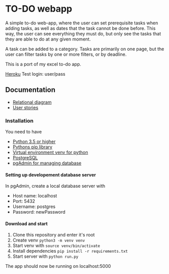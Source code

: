 # TO-DO webapp

A simple to-do web-app, where the user can set prerequisite tasks when adding tasks, as well as dates that the task cannot be done before. This way, the user can see everything they must do, but only see the tasks that they are able to do at any given moment. 

A task can be added to a category. Tasks are primarily on one page, but the user can filter tasks by one or more filters, or by deadline.

This is a port of my excel to-do app. 

[Heroku](https://just-to-do-it.herokuapp.com/)
Test login: user/pass

## Documentation
* [Relational diagram](/documentation/tietokantakaavio.png)
* [User stories](/documentation/user_stories.md)

### Installation 

You need to have 
* [Python 3.5 or higher](https://www.python.org/downloads/)
* [Pythons pip library](https://packaging.python.org/key_projects/#pip)
* [Virtual environment venv for python](https://docs.python.org/3/library/venv.html)
* [PostgreSQL](https://www.postgresql.org/)
* [pgAdmin for managing database](https://www.pgadmin.org/)


#### Setting up developement database server

In pgAdmin, create a local database server with
* Host name: localhost
* Port: 5432
* Username: postgres
* Password: newPassword

#### Download and start

1. Clone this repository and enter it's root
2. Create venv `python3 -m venv venv`
3. Start venv with `source venv/bin/activate`
4. Install dependencies `pip install -r requirements.txt`
5. Start server with `python run.py`

The app should now be running on localhost:5000
